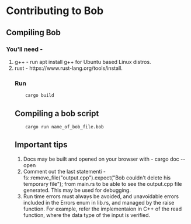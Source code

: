 # Contributing to Bob

## Compiling Bob
 
### You'll need - 
<ol>
<li> g++ - run 
		apt install g++
for Ubuntu based Linux distros.
</li>
<li> rust - https://www.rust-lang.org/tools/install. </li>

### Run
		cargo build 

## Compiling a bob script
		cargo run name_of_bob_file.bob

## Important tips
<ol>
<li> Docs may be built and opened on your browser with - 
		cargo doc --open
</li>
<li> Comment out the last statementi - 
		fs::remove_file("output.cpp").expect("Bob couldn't delete his temporary file");
from main.rs to be able to see the output.cpp file generated. This may be used for debugging.
</li>
<li> Run time errors must always be avoided, and unavoidable errors included in the Errors enum in lib.rs, and managed by the raise function. For example, refer the implementaion in C++ of the read function, where the data type of the input is verified.
</li>
